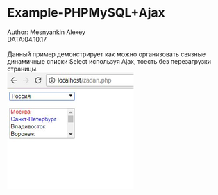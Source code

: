 # Example-PHPMySQL+Ajax
Author: Mesnyankin  Alexey<br>
DATA:04.10.17<br><br>
Данный пример демонстрирует как можно организовать связные динамичные списки Select используя Ajax, тоесть без перезагрузки страницы.<br>
<img src="https://github.com/Mesnyankin/Example-PHPMySQL/blob/master/images/main.JPG" alt="main.JPG"/>
